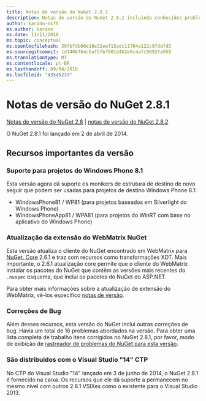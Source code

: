 ```yaml
---
title: Notas de versão do NuGet 2.8.1
description: Notas de versão do NuGet 2.8.1 incluindo conhecidos problemas, correções de bugs, recursos adicionados e DCRs.
author: karann-msft
ms.author: karann
ms.date: 11/11/2016
ms.topic: conceptual
ms.openlocfilehash: 39fb7db00e18e32eef15adc11764a122c97ddfd5
ms.sourcegitcommit: 1d1406764c6af5fb7801d462e0c4afc9092fa569
ms.translationtype: MT
ms.contentlocale: pt-BR
ms.lasthandoff: 09/04/2018
ms.locfileid: "43545233"
---
```

# <a name="nuget-281-release-notes"></a>Notas de versão do NuGet 2.8.1

[Notas de versão do NuGet 2.8](../release-notes/nuget-2.8.md) | [notas de versão do NuGet 2.8.2](../release-notes/nuget-2.8.2.md)

O NuGet 2.8.1 foi lançado em 2 de abril de 2014.

## <a name="notable-features-in-the-release"></a>Recursos importantes da versão

### <a name="support-for-windows-phone-81-projects"></a>Suporte para projetos do Windows Phone 8.1
Esta versão agora dá suporte os monikers de estrutura de destino de novo seguir que podem ser usadas para projetos de destino Windows Phone 8.1:

* WindowsPhone81 / WP81 (para projetos baseados em Silverlight do Windows Phone)
* WindowsPhoneApp81 / WPA81 (para projetos do WinRT com base no aplicativo do Windows Phone)

### <a name="update-of-the-nuget-webmatrix-extension"></a>Atualização da extensão do WebMatrix NuGet
Esta versão atualiza o cliente do NuGet encontrado em WebMatrix para [NuGet. Core](https://www.nuget.org/packages/Nuget.Core/2.6.1) 2.6.1 e traz com recursos como transformações XDT. Mais importante, o 2.6.1 atualização core permite que o cliente do WebMatrix instalar os pacotes do NuGet que contêm as versões mais recentes do `.nuspec` esquema, que inclui os pacotes do NuGet do ASP.NET.

Para obter mais informações sobre a atualização de extensão do WebMatrix, vê-los específico [notas de versão](../release-notes/nuget-2.6.1-for-WebMatrix.md).

### <a name="bug-fixes"></a>Correções de Bug
Além desses recursos, esta versão do NuGet inclui outras correções de bug. Havia um total de 16 problemas abordados na versão. Para obter uma lista completa de trabalho itens corrigidos no NuGet 2.8.1, por favor, modo de exibição de [rastreador de problemas do NuGet para esta versão](https://nuget.codeplex.com/workitem/list/advanced?keyword=&status=All&type=All&priority=All&release=NuGet%202.8.1&assignedTo=All&component=All&sortField=LastUpdatedDate&sortDirection=Descending&page=0&reasonClosed=All).

### <a name="reshipping-with-visual-studio-14-ctp"></a>São distribuídos com o Visual Studio "14" CTP
No CTP do Visual Studio "14" lançado em 3 de junho de 2014, o NuGet 2.8.1 é fornecido na caixa. Os recursos que ele dá suporte a permanecem no mesmo nível com outros 2.8.1 VSIXes como o existente para o Visual Studio 2013.
